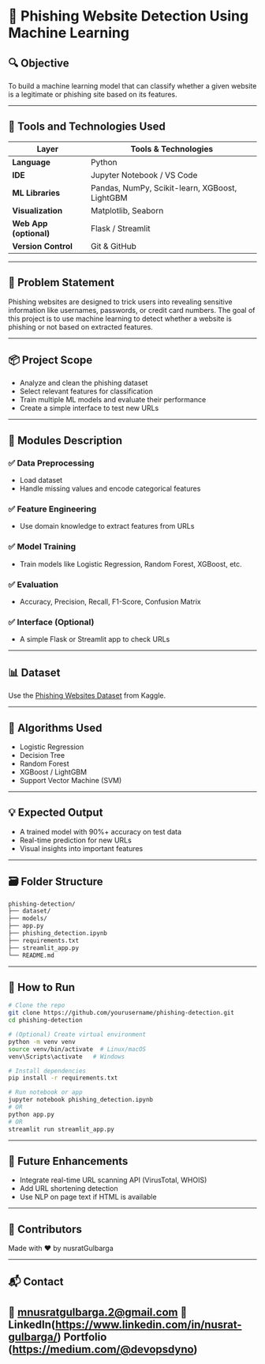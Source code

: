 
# 🎯 Phishing Website Detection Using Machine Learning

## 🔍 Objective

To build a machine learning model that can classify whether a given website is a legitimate or phishing site based on its features.

---

## 🧰 Tools and Technologies Used

| Layer              | Tools & Technologies                             |
|--------------------|--------------------------------------------------|
| **Language**       | Python                                            |
| **IDE**            | Jupyter Notebook / VS Code                        |
| **ML Libraries**   | Pandas, NumPy, Scikit-learn, XGBoost, LightGBM    |
| **Visualization**  | Matplotlib, Seaborn                               |
| **Web App (optional)** | Flask / Streamlit                            |
| **Version Control**| Git & GitHub                                      |

---

## 📜 Problem Statement

Phishing websites are designed to trick users into revealing sensitive information like usernames, passwords, or credit card numbers. The goal of this project is to use machine learning to detect whether a website is phishing or not based on extracted features.

---

## 📦 Project Scope

- Analyze and clean the phishing dataset
- Select relevant features for classification
- Train multiple ML models and evaluate their performance
- Create a simple interface to test new URLs

---

## 🧱 Modules Description

### ✅ Data Preprocessing
- Load dataset
- Handle missing values and encode categorical features

### ✅ Feature Engineering
- Use domain knowledge to extract features from URLs

### ✅ Model Training
- Train models like Logistic Regression, Random Forest, XGBoost, etc.

### ✅ Evaluation
- Accuracy, Precision, Recall, F1-Score, Confusion Matrix

### ✅ Interface (Optional)
- A simple Flask or Streamlit app to check URLs

---

## 📊 Dataset

Use the [Phishing Websites Dataset](https://www.kaggle.com/datasets/eswarchandt/phishing-website-detector) from Kaggle.

---

## 🧠 Algorithms Used

- Logistic Regression
- Decision Tree
- Random Forest
- XGBoost / LightGBM
- Support Vector Machine (SVM)

---

## 💡 Expected Output

- A trained model with 90%+ accuracy on test data
- Real-time prediction for new URLs
- Visual insights into important features

---

## 🗃️ Folder Structure

```bash
phishing-detection/
├── dataset/
├── models/
├── app.py
├── phishing_detection.ipynb
├── requirements.txt
├── streamlit_app.py
└── README.md
```

---

## 🚀 How to Run

```bash
# Clone the repo
git clone https://github.com/yourusername/phishing-detection.git
cd phishing-detection

# (Optional) Create virtual environment
python -m venv venv
source venv/bin/activate  # Linux/macOS
venv\Scripts\activate   # Windows

# Install dependencies
pip install -r requirements.txt

# Run notebook or app
jupyter notebook phishing_detection.ipynb
# OR
python app.py
# OR
streamlit run streamlit_app.py
```

---

## 🔮 Future Enhancements

- Integrate real-time URL scanning API (VirusTotal, WHOIS)
- Add URL shortening detection
- Use NLP on page text if HTML is available

---

## 🙌 Contributors

Made with ❤️ by nusratGulbarga

---

## 📬 Contact

📧 mnusratgulbarga.2@gmail.com 
🔗 LinkedIn(https://www.linkedin.com/in/nusrat-gulbarga/) 
Portfolio (https://medium.com/@devopsdyno) 
---
